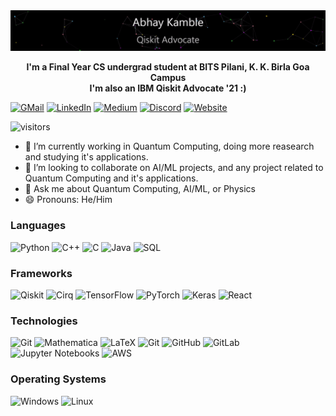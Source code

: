 <!-- <h2 align="center">
    ✨ Hi there, I'm Abhay!👋 ✨
</h2> -->
<!-- [![]()]() For Gif -->
<img src="https://github.com/abzsd/abzsd/blob/main/name_gif%20(2).gif">
<p align="center">
    <b>I'm a Final Year CS undergrad student at BITS Pilani, K. K. Birla Goa Campus</b></br>
    <b>I'm also an IBM Qiskit Advocate '21 :)</b>
</p>

[![GMail](https://img.shields.io/badge/-GMail-000?&logo=gmail)](mailto:abhaykambley1@gmail.com) 
[![LinkedIn](https://img.shields.io/badge/-LinkedIn-000?&logo=linkedin&logoColor=blue)](https://www.linkedin.com/in/abhay-kamble-06a183162/)
[![Medium](https://img.shields.io/badge/-Medium-000?&logo=medium)](https://medium.com/@abhaykambley1)
[![Discord](https://img.shields.io/badge/-Discord-000?&logo=discord)]()
[![Website](https://img.shields.io/badge/-Website-000?&logo=website)]()
<!-- [![GitHub followers](https://img.shields.io/github/followers/abzsd?label=Follow&style=social)](https://github.com/abzsd)  -->
![visitors](https://visitor-badge.glitch.me/badge?page_id=abzsd)

<!--[![LinkedIn](https://img.shields.io/badge/LinkedIn--green?style=for-the-badge&logo=linkedin&logoColor=white)](https://www.linkedin.com/in/abhay-kamble-06a183162/) 
[![Website](https://img.shields.io/badge/rishit.tech--green?style=social&logo=google%20chrome)](https://www.rishit.tech/) -->

- 🔭 I’m currently working in Quantum Computing, doing more reasearch and studying it's applications.
- 👯 I’m looking to collaborate on AI/ML projects, and any project related to Quantum Computing and it's applications.
- 💬 Ask me about Quantum Computing, AI/ML, or Physics
- 😄 Pronouns: He/Him
<!-- <img height="180em" src="https://github-readme-stats.vercel.app/api?username=abzsd&show_icons=true&hide_border=true&&count_private=true&include_all_commits=true" />

<center>
 <h3>Socials</h3>
    <a href="https://twitter.com/AbhayK_47">
      <img align="left" alt="Twitter" width="22px" src="https://raw.githubusercontent.com/peterthehan/peterthehan/master/assets/twitter.svg" />
    </a>
    <a href="https://www.linkedin.com/in/abhay-kamble-06a183162/">
      <img align="left" alt=LinkedIN" width="22px" src="https://raw.githubusercontent.com/peterthehan/peterthehan/master/assets/linkedin.svg" />
    </a>
</center> -->

                                                                                                                                            
### Languages

![Python](https://img.shields.io/badge/-Python-000?&logo=Python)
![C++](https://img.shields.io/badge/-C++-000?&logo=c%2b%2b&logoColor=00599C)
![C](https://img.shields.io/badge/-C-000?&logo=C)
![Java](https://img.shields.io/badge/-Java-000?&logo=Java&logoColor=007396)
![SQL](https://img.shields.io/badge/-SQL-000?&logo=MySQL)
<!-- ![C#](https://img.shields.io/badge/-Q#-000?&logo=Q#) -->

### Frameworks
![Qiskit](https://img.shields.io/badge/-Qiskit-000?&logo=qiskit&logoColor=FFFFF)
![Cirq](https://img.shields.io/badge/-Cirq-000?&logo=Google)
![TensorFlow](https://img.shields.io/badge/-TensorFlow-000?&logo=TensorFlow)
![PyTorch](https://img.shields.io/badge/-PyTorch-000?&logo=PyTorch)
![Keras](https://img.shields.io/badge/-Keras-000?&logo=keras)
![React](https://img.shields.io/badge/-React-000?&logo=React)

### Technologies
![Git](https://img.shields.io/badge/-Git-000?&logo=git)
![Mathematica](https://img.shields.io/badge/-Mathematica-000?&logo=wolframmathematica)
![LaTeX](https://img.shields.io/badge/-LateX-000?&logo=latex)
![Git](https://img.shields.io/badge/-Git-000?&logo=git)
![GitHub](https://img.shields.io/badge/-GitHub-000?&logo=GitHub)
![GitLab](https://img.shields.io/badge/-GitLab-000?&logo=GitLab)
![Jupyter Notebooks](https://img.shields.io/badge/-Jupyter%20Notebooks-000?&logo=Jupyter)
![AWS](https://img.shields.io/badge/-AWS-000?&logo=Amazon-AWS&logoColor=F90)

### Operating Systems
![Windows](https://img.shields.io/badge/-Windows-000?&logo=windows&logoColor=blue)
![Linux](https://img.shields.io/badge/-Linux-000?&logo=Linux)
<!-- <img height="137px" src="https://github-readme-stats.vercel.app/api/top-langs/?username=abzsd&hide=html&hide_title=true&hide_border=true&layout=compact&langs_count=6&exclude_repo=comp426,Redventures-Movie-Quotes&text_color=000&icon_color=fff&bg_color=0,52fa5a,4dfcff,c64dff&theme=graywhite" /> -->
